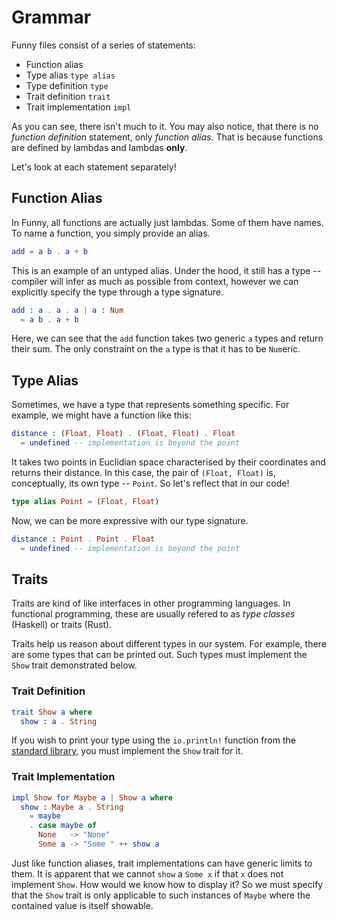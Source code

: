# Grammar

Funny files consist of a series of statements:

- Function alias
- Type alias `type alias`
- Type definition `type`
- Trait definition `trait`
- Trait implementation `impl`

As you can see, there isn't much to it. You may also notice, that there is no
_function definition_ statement, only _function alias_. That is because
functions are defined by lambdas and lambdas **only**.

Let's look at each statement separately!

## Function Alias

In Funny, all functions are actually just lambdas. Some of them have names. To
name a function, you simply provide an alias.

```elm
add = a b . a + b
```

This is an example of an untyped alias. Under the hood, it still has a type --
compiler will infer as much as possible from context, however we can explicitly
specify the type through a type signature.

```elm
add : a . a . a | a : Num
  = a b . a + b
```

Here, we can see that the `add` function takes two generic `a` types and return
their sum. The only constraint on the `a` type is that it has to be `Num`eric.

## Type Alias

Sometimes, we have a type that represents something specific. For example, we
might have a function like this:

```elm
distance : (Float, Float) . (Float, Float) . Float
  = undefined -- implementation is beyond the point
```

It takes two points in Euclidian space characterised by their coordinates and
returns their distance. In this case, the pair of `(Float, Float)` is,
conceptually, its own type -- `Point`. So let's reflect that in our code!

```elm
type alias Point = (Float, Float)
```

Now, we can be more expressive with our type signature.

```elm
distance : Point . Point . Float
  = undefined -- implementation is beyond the point
```

## Traits

Traits are kind of like interfaces in other programming languages. In functional
programming, these are usually refered to as _type classes_ (Haskell) or traits
(Rust).

Traits help us reason about different types in our system. For example, there
are some types that can be printed out. Such types must implement the `Show`
trait demonstrated below.

### Trait Definition

```elm
trait Show a where
  show : a . String
```

If you wish to print your type using the `io.println!` function from the
[standard library](Core/README.md), you must implement the `Show` trait for it.

### Trait Implementation

```elm
impl Show for Maybe a | Show a where
  show : Maybe a . String
    = maybe
    . case maybe of
      None   -> "None"
      Some a -> "Some " ++ show a
```

Just like function aliases, trait implementations can have generic limits to
them. It is apparent that we cannot `show` a `Some x` if that `x` does not
implement `Show`. How would we know how to display it? So we must specify that
the `Show` trait is only applicable to such instances of `Maybe` where the
contained value is itself showable.
